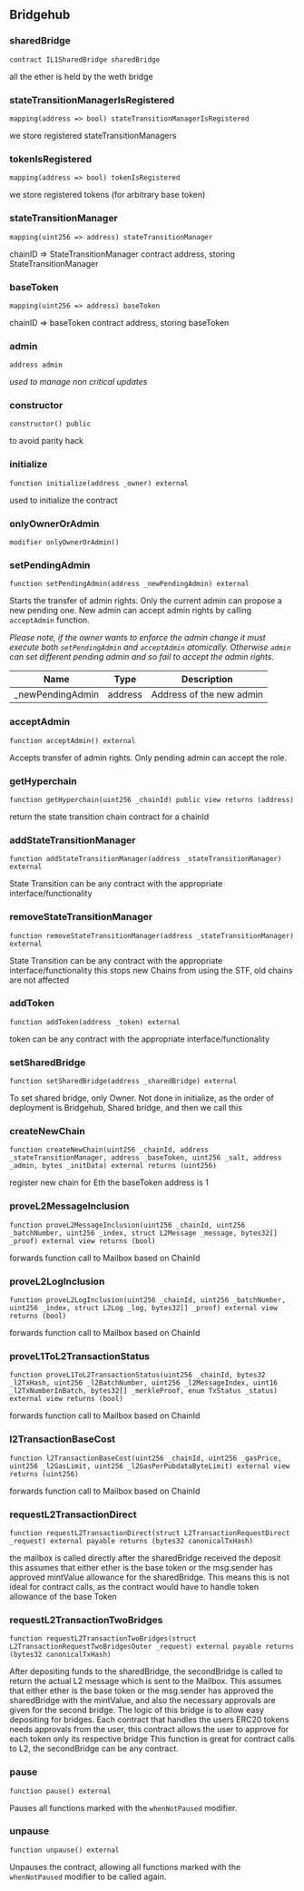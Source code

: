 ## Bridgehub

### sharedBridge

```solidity
contract IL1SharedBridge sharedBridge
```

all the ether is held by the weth bridge

### stateTransitionManagerIsRegistered

```solidity
mapping(address => bool) stateTransitionManagerIsRegistered
```

we store registered stateTransitionManagers

### tokenIsRegistered

```solidity
mapping(address => bool) tokenIsRegistered
```

we store registered tokens (for arbitrary base token)

### stateTransitionManager

```solidity
mapping(uint256 => address) stateTransitionManager
```

chainID => StateTransitionManager contract address, storing StateTransitionManager

### baseToken

```solidity
mapping(uint256 => address) baseToken
```

chainID => baseToken contract address, storing baseToken

### admin

```solidity
address admin
```

_used to manage non critical updates_

### constructor

```solidity
constructor() public
```

to avoid parity hack

### initialize

```solidity
function initialize(address _owner) external
```

used to initialize the contract

### onlyOwnerOrAdmin

```solidity
modifier onlyOwnerOrAdmin()
```

### setPendingAdmin

```solidity
function setPendingAdmin(address _newPendingAdmin) external
```

Starts the transfer of admin rights. Only the current admin can propose a new pending one.
New admin can accept admin rights by calling `acceptAdmin` function.

_Please note, if the owner wants to enforce the admin change it must execute both `setPendingAdmin` and
`acceptAdmin` atomically. Otherwise `admin` can set different pending admin and so fail to accept the admin rights._

| Name | Type | Description |
| ---- | ---- | ----------- |
| _newPendingAdmin | address | Address of the new admin |

### acceptAdmin

```solidity
function acceptAdmin() external
```

Accepts transfer of admin rights. Only pending admin can accept the role.

### getHyperchain

```solidity
function getHyperchain(uint256 _chainId) public view returns (address)
```

return the state transition chain contract for a chainId

### addStateTransitionManager

```solidity
function addStateTransitionManager(address _stateTransitionManager) external
```

State Transition can be any contract with the appropriate interface/functionality

### removeStateTransitionManager

```solidity
function removeStateTransitionManager(address _stateTransitionManager) external
```

State Transition can be any contract with the appropriate interface/functionality
this stops new Chains from using the STF, old chains are not affected

### addToken

```solidity
function addToken(address _token) external
```

token can be any contract with the appropriate interface/functionality

### setSharedBridge

```solidity
function setSharedBridge(address _sharedBridge) external
```

To set shared bridge, only Owner. Not done in initialize, as
the order of deployment is Bridgehub, Shared bridge, and then we call this

### createNewChain

```solidity
function createNewChain(uint256 _chainId, address _stateTransitionManager, address _baseToken, uint256 _salt, address _admin, bytes _initData) external returns (uint256)
```

register new chain
for Eth the baseToken address is 1

### proveL2MessageInclusion

```solidity
function proveL2MessageInclusion(uint256 _chainId, uint256 _batchNumber, uint256 _index, struct L2Message _message, bytes32[] _proof) external view returns (bool)
```

forwards function call to Mailbox based on ChainId

### proveL2LogInclusion

```solidity
function proveL2LogInclusion(uint256 _chainId, uint256 _batchNumber, uint256 _index, struct L2Log _log, bytes32[] _proof) external view returns (bool)
```

forwards function call to Mailbox based on ChainId

### proveL1ToL2TransactionStatus

```solidity
function proveL1ToL2TransactionStatus(uint256 _chainId, bytes32 _l2TxHash, uint256 _l2BatchNumber, uint256 _l2MessageIndex, uint16 _l2TxNumberInBatch, bytes32[] _merkleProof, enum TxStatus _status) external view returns (bool)
```

forwards function call to Mailbox based on ChainId

### l2TransactionBaseCost

```solidity
function l2TransactionBaseCost(uint256 _chainId, uint256 _gasPrice, uint256 _l2GasLimit, uint256 _l2GasPerPubdataByteLimit) external view returns (uint256)
```

forwards function call to Mailbox based on ChainId

### requestL2TransactionDirect

```solidity
function requestL2TransactionDirect(struct L2TransactionRequestDirect _request) external payable returns (bytes32 canonicalTxHash)
```

the mailbox is called directly after the sharedBridge received the deposit
this assumes that either ether is the base token or
the msg.sender has approved mintValue allowance for the sharedBridge.
This means this is not ideal for contract calls, as the contract would have to handle token allowance of the base Token

### requestL2TransactionTwoBridges

```solidity
function requestL2TransactionTwoBridges(struct L2TransactionRequestTwoBridgesOuter _request) external payable returns (bytes32 canonicalTxHash)
```

After depositing funds to the sharedBridge, the secondBridge is called
 to return the actual L2 message which is sent to the Mailbox.
 This assumes that either ether is the base token or
 the msg.sender has approved the sharedBridge with the mintValue,
 and also the necessary approvals are given for the second bridge.
The logic of this bridge is to allow easy depositing for bridges.
Each contract that handles the users ERC20 tokens needs approvals from the user, this contract allows
the user to approve for each token only its respective bridge
This function is great for contract calls to L2, the secondBridge can be any contract.

### pause

```solidity
function pause() external
```

Pauses all functions marked with the `whenNotPaused` modifier.

### unpause

```solidity
function unpause() external
```

Unpauses the contract, allowing all functions marked with the `whenNotPaused` modifier to be called again.

